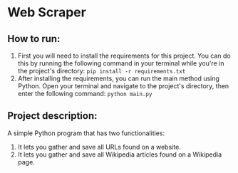 # Web Scraper

## How to run:
1. First you will need to install the requirements for this project. You can do this by running the following
   command in your terminal while you're in the project's directory: `pip install -r requirements.txt`
2. After installing the requirements, you can run the main method using Python.
   Open your terminal and navigate to the project's directory, then enter the following command: `python main.py`

## Project description:
A simple Python program that has two functionalities:
1. It lets you gather and save all URLs found on a website.
2. It lets you gather and save all Wikipedia articles found on a Wikipedia page.
